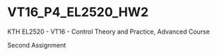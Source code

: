 # VT16_P4_EL2520_HW2

KTH EL2520 - VT16 - Control Theory and Practice, Advanced Course

Second Assignment
